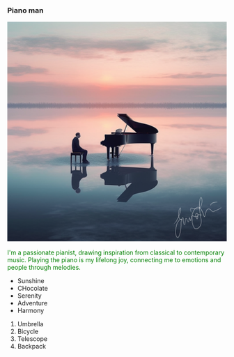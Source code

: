 ### Piano man

![pic](/Img/pianoman.png)



<font color="green">
I'm a passionate pianist, drawing inspiration from classical to contemporary music. Playing the piano is my lifelong joy, connecting me to emotions and people through melodies.</font>

- Sunshine
- CHocolate
- Serenity
- Adventure
- Harmony

1. Umbrella
2. Bicycle
3. Telescope
4. Backpack
